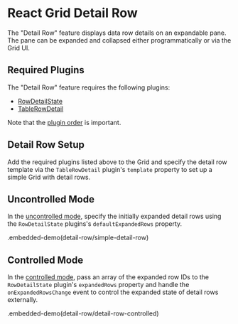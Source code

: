 # React Grid Detail Row

The "Detail Row" feature displays data row details on an expandable pane. The pane can be expanded and collapsed either programmatically or via the Grid UI.

## Required Plugins

The "Detail Row" feature requires the following plugins:
- [RowDetailState](../reference/row-detail-state.md)
- [TableRowDetail](../reference/table-row-detail.md)

Note that the [plugin order](../README.md#plugin-order) is important.

## Detail Row Setup

Add the required plugins listed above to the Grid and specify the detail row template via the `TableRowDetail` plugin's `template` property to set up a simple Grid with detail rows.

## Uncontrolled Mode

In the [uncontrolled mode](controlled-and-uncontrolled-modes.md), specify the initially expanded detail rows using the `RowDetailState` plugins's `defaultExpandedRows` property.

.embedded-demo(detail-row/simple-detail-row)

## Controlled Mode

In the [controlled mode](controlled-and-uncontrolled-modes.md), pass an array of the expanded row IDs to the `RowDetailState` plugin's `expandedRows` property and handle the `onExpandedRowsChange` event to control the expanded state of detail rows externally.

.embedded-demo(detail-row/detail-row-controlled)
